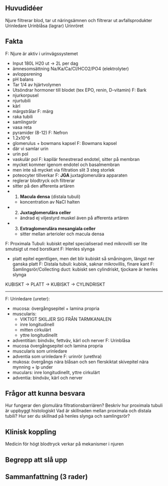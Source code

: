 
## Huvudidéer
Njure filtrerar blod, tar ut näringsämnen och filtrerar ut avfallsprodukter
Urinledare
Urinblåsa (lagrar)
Urinröret
## Fakta
F: Njure är aktiv i urinvägssystemet
- Input 180L H20 ut -> 2L per dag
- ämnesomsättning Na/Ka/Ca/Cl/HCO2/PO4 (elektrolyter)
- avloppsrening
- pH balans
- Tar 1/4 av hjärtvolymen
- Utsöndrar hormoner till blodet (tex EPO, renin, D-vitamin)
F: Bark
- njurkorpusel
- njurtubili
- kärl
- märgstrålar
F: märg
- raka tubili
- samlingsrör
- vasa reta
- pyramider (8-12)
F: Nefron
- 1.2x10^6
- glomerulus + bowmans kapsel
F: Bowmans kapsel
- där vi samlar urin
- urin pol
- vaskulär pol
F: kapilär fenestrerad endotel, sitter på membran
- mycket kommer igenom endotel och basalmembran
- men inte så mycket via filtration slit 3 steg storlek
- poteocyter tillverkar 
F: **JGA** juxtaglomerulära apparaten
- reglerar blodtryck och filtrerar
- sitter på den afferenta artären
- 1. **Macula densa** (distala tubuli)
	- koncentration av NaCl halten
- 2. **Juxtaglomerulära celler**
	- ändrad ej viljestyrd muskel även på afferenta artären
- 3. **Extraglomerulära mesangiala celler**
	- sitter mellan arterioler och macula densa

F: Proximala Tubuli: kubiskt epitel specialiserad med mikrovilli ser lite smutsigt ut med borstkant
F: Henles slynga
- platt epitel egentligen, men det blir kubiskt så småningom, längst ner ganska platt
F: Distala tubuli: kubisk, saknar mikrovillis, finare kant
F: Samlingsrör/Collecting duct: kubiskt sen cylindriskt, tjockare är henles slynga

KUBISKT -> PLATT -> KUBISKT -> CYLINDRISKT

---------
F: Urinledare (ureter): 
- mucosa: övergångsepitel + lamina propria
- muscularis:
	- VIKTIGT SKILJER SIG FRÅN TARMKANALEN
	- inre longitudinell
	- mitten cirkulärt
	- yttre longitudinellt
- adventitian: bindväv, fettväv, kärl och nerver
F: Urinblåsa
- mucosa övergångsepitel och lamina propria
- muscularis som urinledare
- adventia som urinledare
F: urinrör (urethra)
- mukosa: övergångs nära blåsan och sen flerskiktat skivepitel nära mynning + lp under
- muculars: inre longitudinellt, yttre cirkulärt
- adventia: bindväv, kärl och nerver
## Frågor att kunna besvara
Hur fungerar den glomulära filtrationsbarriären?
Beskriv hur proximala tubuli är uppbyggt histologiskt
Vad är skillnaden mellan proximala och distala tubili?
Hur ser du skillnad på henles slynga och samlingsrör?

## Klinisk koppling
Medicin för högt blodtryck verkar på mekanismer i njuren
## Begrepp att slå upp

## Sammanfattning (3 rader)
